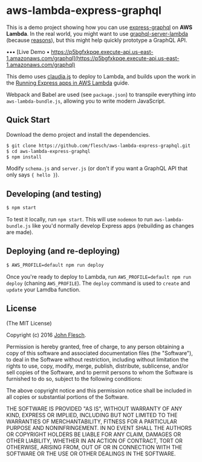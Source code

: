 # aws-lambda-express-graphql

This is a demo project showing how you can use [express-graphql](https://github.com/graphql/express-graphql) on **AWS Lambda**. In the real world, you might want to use [graphql-server-lambda](https://github.com/apollographql/graphql-server/tree/master/packages/graphql-server-lambda) (because [reasons](https://github.com/apollographql/graphql-server#differences-to-express-graphql)), but this might help quickly prototype a GraphQL API.

••• [Live Demo • https://p5bgfxkpqe.execute-api.us-east-1.amazonaws.com/graphql](https://p5bgfxkpqe.execute-api.us-east-1.amazonaws.com/graphql)

This demo uses [claudia.js](https://claudiajs.com/) to deploy to Lambda, and builds upon the work in the [Running Express apps in AWS Lambda](https://github.com/claudiajs/example-projects/tree/master/express-app-lambda) guide.

Webpack and Babel are used (see `package.json`) to transpile everything into `aws-lambda-bundle.js`, allowing you to write modern JavaScript.

## Quick Start

Download the demo project and install the dependencies.

```bash
$ git clone https://github.com/flesch/aws-lambda-express-graphql.git
$ cd aws-lambda-express-graphql
$ npm install
```

Modify `schema.js` and `server.js` (or don't if you want a GraphQL API that only says `{ hello }`).

## Developing (and testing)

```bash
$ npm start
```

To test it locally, run `npm start`. This will use `nodemon` to run `aws-lambda-bundle.js` like you'd normally develop Express apps (rebuilding as changes are made).

## Deploying (and re-deploying)

```bash
$ AWS_PROFILE=default npm run deploy
```

Once you're ready to deploy to Lambda, run `AWS_PROFILE=default npm run deploy` (chaning `AWS_PROFILE`). The `deploy` command is used to `create` and `update` your Lamdba function.

## License

(The MIT License)

Copyright (c) 2016 [John Flesch](http://fles.ch).

Permission is hereby granted, free of charge, to any person obtaining a copy of this software and associated documentation files (the "Software"), to deal in the Software without restriction, including without limitation the rights to use, copy, modify, merge, publish, distribute, sublicense, and/or sell copies of the Software, and to permit persons to whom the Software is furnished to do so, subject to the following conditions:

The above copyright notice and this permission notice shall be included in all copies or substantial portions of the Software.

THE SOFTWARE IS PROVIDED "AS IS", WITHOUT WARRANTY OF ANY KIND, EXPRESS OR IMPLIED, INCLUDING BUT NOT LIMITED TO THE WARRANTIES OF MERCHANTABILITY, FITNESS FOR A PARTICULAR PURPOSE AND NONINFRINGEMENT. IN NO EVENT SHALL THE AUTHORS OR COPYRIGHT HOLDERS BE LIABLE FOR ANY CLAIM, DAMAGES OR OTHER LIABILITY, WHETHER IN AN ACTION OF CONTRACT, TORT OR OTHERWISE, ARISING FROM, OUT OF OR IN CONNECTION WITH THE SOFTWARE OR THE USE OR OTHER DEALINGS IN THE SOFTWARE.

